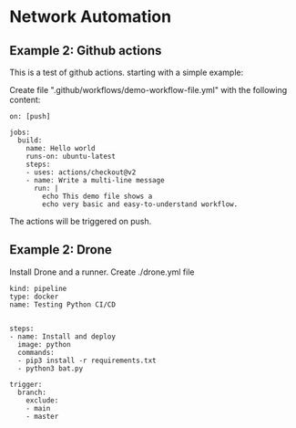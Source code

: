 # Network Automation

## Example 2: Github actions

This is a test of github actions.
starting with a simple example:

Create file ".github/workflows/demo-workflow-file.yml" with the following content:
 
```
on: [push]

jobs:
  build:
    name: Hello world
    runs-on: ubuntu-latest
    steps:
    - uses: actions/checkout@v2
    - name: Write a multi-line message
      run: |
        echo This demo file shows a 
        echo very basic and easy-to-understand workflow.
```

The actions will be triggered on push.


## Example 2: Drone

Install Drone and a runner. Create ./drone.yml file

```
kind: pipeline
type: docker
name: Testing Python CI/CD


steps:
- name: Install and deploy
  image: python
  commands:
  - pip3 install -r requirements.txt
  - python3 bat.py

trigger:
  branch:
    exclude:
    - main
    - master
```
